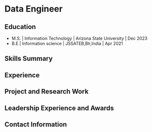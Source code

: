 # Data Engineer

## Education
- M.S. | Information Technology | Arizona State University |  Dec 2023
- B.E  | Information science    | JSSATEB,Blr,India        |  Apr 2021 

## Skills Summary


## Experience


## Project and Research Work



## Leadership Experience and Awards



## Contact Information
